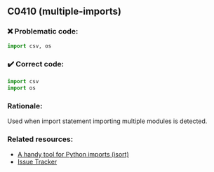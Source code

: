 ## C0410 (multiple-imports)

### :x: Problematic code:

```python
import csv, os
```

### :heavy_check_mark: Correct code:

```python
import csv
import os
```

### Rationale:

Used when import statement importing multiple modules is detected.

### Related resources:

- [A handy tool for Python imports (isort)](https://github.com/timothycrosley/isort)
- [Issue Tracker](https://github.com/PyCQA/pylint/issues?q=is%3Aissue+%22multiple-imports%22+OR+%22C0410%22)
